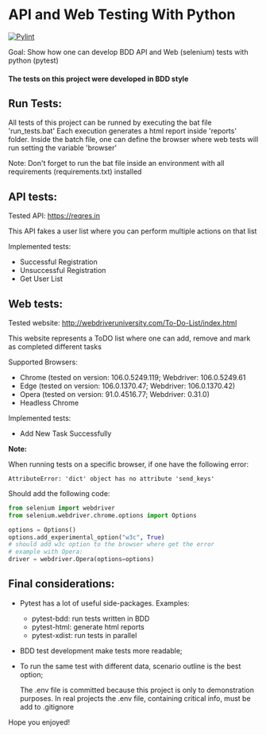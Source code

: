 # API and Web Testing With Python

[![Pylint](https://github.com/Jmateusribeiro/API-And-Web-Testing-Python/actions/workflows/pylint.yml/badge.svg)](https://github.com/Jmateusribeiro/API-And-Web-Testing-Python/actions/workflows/pylint.yml)

Goal: Show how one can develop BDD API and Web (selenium) tests with python (pytest)


#### The tests on this project were developed in BDD style

## Run Tests:

All tests of this project can be runned by executing the bat file 'run_tests.bat'
Each execution generates a html report inside 'reports' folder.
Inside the batch file, one can define the browser where web tests will run setting the variable 'browser'

Note: Don't forget to run the bat file inside an environment with all requirements (requirements.txt) installed

## API tests:

  Tested API: https://reqres.in

  This API fakes a user list where you can perform multiple actions on that list
  
  Implemented tests:
  - Successful Registration
  - Unsuccessful Registration
  - Get User List

## Web tests:

  Tested website: http://webdriveruniversity.com/To-Do-List/index.html

  This website represents a ToDO list where one can add, remove and mark as completed different tasks

  Supported Browsers:
  - Chrome (tested on version: 106.0.5249.119; Webdriver:  106.0.5249.61
  - Edge (tested on version: 106.0.1370.47; Webdriver:  106.0.1370.42)
  - Opera (tested on version: 91.0.4516.77; Webdriver:  0.31.0)
  - Headless Chrome
  
  Implemented tests:
  - Add New Task Successfully

**Note:**

  When running tests on a specific browser, if one have the following error: 
      
    AttributeError: 'dict' object has no attribute 'send_keys'

  Should add the following code:

  ```python
  from selenium import webdriver
  from selenium.webdriver.chrome.options import Options
  
  options = Options()
  options.add_experimental_option("w3c", True)
  # should add w3c option to the browser where get the error
  # example with Opera:
  driver = webdriver.Opera(options=options)
  ```
    
## Final considerations:

- Pytest has a lot of useful side-packages. Examples: 
  - pytest-bdd: run tests written in BDD
  - pytest-html: generate html reports
  - pytest-xdist: run tests in parallel
- BDD test development make tests more readable;
- To run the same test with different data, scenario outline is the best option;

  The .env file is committed because this project is only to demonstration purposes.
  In real projects the .env file, containing critical info, must be add to .gitignore

Hope you enjoyed!

  


